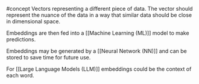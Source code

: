 #concept 
Vectors representing a different piece of data. The vector should represent the nuance of the data in a way that similar data should be close in dimensional space.

Embeddings are then fed into a [[Machine Learning (ML)]] model to make predictions.

Embeddings may be generated by a [[Neural Network (NN)]] and can be stored to save time for future use. 

For [[Large Language Models (LLM)]] embeddings could be the context of each word.